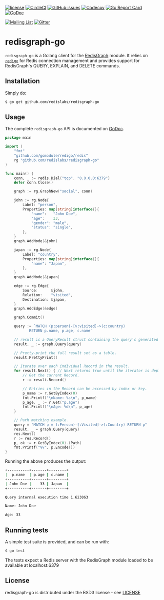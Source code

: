 [![license](https://img.shields.io/github/license/RedisGraph/redisgraph-go.svg)](https://github.com/RedisGraph/redisgraph-go)
[![CircleCI](https://circleci.com/gh/RedisGraph/redisgraph-go/tree/master.svg?style=svg)](https://circleci.com/gh/RedisGraph/redisgraph-go/tree/master)
[![GitHub issues](https://img.shields.io/github/release/RedisGraph/redisgraph-go.svg)](https://github.com/RedisGraph/redisgraph-go/releases/latest)
[![Codecov](https://codecov.io/gh/RedisGraph/redisgraph-go/branch/master/graph/badge.svg)](https://codecov.io/gh/RedisGraph/redisgraph-go)
[![Go Report Card](https://goreportcard.com/badge/github.com/RedisGraph/redisgraph-go)](https://goreportcard.com/report/github.com/RedisGraph/redisgraph-go)
[![GoDoc](https://godoc.org/github.com/RedisGraph/redisgraph-go?status.svg)](https://godoc.org/github.com/RedisGraph/redisgraph-go)

[![Mailing List](https://img.shields.io/badge/Mailing%20List-RedisGraph-blue)](https://groups.google.com/forum/#!forum/redisgraph)
[![Gitter](https://badges.gitter.im/RedisLabs/RedisGraph.svg)](https://gitter.im/RedisLabs/RedisGraph?utm_source=badge&utm_medium=badge&utm_campaign=pr-badge)

# redisgraph-go

`redisgraph-go` is a Golang client for the [RedisGraph](https://oss.redislabs.com/redisgraph/) module. It relies on [`redigo`](https://github.com/gomodule/redigo) for Redis connection management and provides support for RedisGraph's QUERY, EXPLAIN, and DELETE commands.

## Installation

Simply do:
```sh
$ go get github.com/redislabs/redisgraph-go
```

## Usage

The complete `redisgraph-go` API is documented on [GoDoc](https://godoc.org/github.com/RedisGraph/redisgraph-go).

```go
package main

import (
    "fmt"
    "github.com/gomodule/redigo/redis"
    rg "github.com/redislabs/redisgraph-go"
)

func main() {
    conn, _ := redis.Dial("tcp", "0.0.0.0:6379")
    defer conn.Close()

    graph := rg.GraphNew("social", conn)

    john := rg.Node{
        Label: "person",
        Properties: map[string]interface{}{
            "name":   "John Doe",
            "age":    33,
            "gender": "male",
            "status": "single",
        },
    }
    graph.AddNode(&john)

    japan := rg.Node{
        Label: "country",
        Properties: map[string]interface{}{
            "name": "Japan",
        },
    }
    graph.AddNode(&japan)

    edge := rg.Edge{
        Source:      &john,
        Relation:    "visited",
        Destination: &japan,
    }
    graph.AddEdge(&edge)

    graph.Commit()

    query := `MATCH (p:person)-[v:visited]->(c:country)
           RETURN p.name, p.age, c.name`

    // result is a QueryResult struct containing the query's generated records and statistics.
    result, _ := graph.Query(query)

    // Pretty-print the full result set as a table.
    result.PrettyPrint()

    // Iterate over each individual Record in the result.
    for result.Next() { // Next returns true until the iterator is depleted.
        // Get the current Record.
        r := result.Record()

        // Entries in the Record can be accessed by index or key.
        p_name := r.GetByIndex(0)
        fmt.Printf("\nName: %s\n", p_name)
        p_age, _ := r.Get("p.age")
        fmt.Printf("\nAge: %d\n", p_age)
    }

    // Path matching example.
    query = "MATCH p = (:Person)-[:Visited]->(:Country) RETURN p"
    result, _ = graph.Query(query)
    res.Next()
    r := res.Record()
    p, ok := r.GetByIndex(0).(Path)
    fmt.Printf("%v", p.Encode())
}
```

Running the above produces the output:

```sh
+----------+-------+--------+
|  p.name  | p.age | c.name |
+----------+-------+--------+
| John Doe |    33 | Japan  |
+----------+-------+--------+

Query internal execution time 1.623063

Name: John Doe

Age: 33
```

## Running tests

A simple test suite is provided, and can be run with:

```sh
$ go test
```

The tests expect a Redis server with the RedisGraph module loaded to be available at localhost:6379

## License

redisgraph-go is distributed under the BSD3 license - see [LICENSE](LICENSE)
